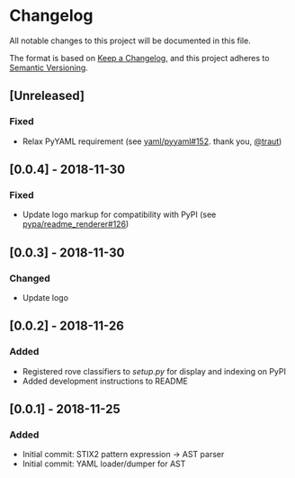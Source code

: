 # Changelog
All notable changes to this project will be documented in this file.

The format is based on [Keep a Changelog](https://keepachangelog.com/en/1.0.0/),
and this project adheres to [Semantic Versioning](https://semver.org/spec/v2.0.0.html).

## [Unreleased]
### Fixed
 - Relax PyYAML requirement (see [yaml/pyyaml#152](https://github.com/yaml/pyyaml/issues/152). thank you, [@traut](https://github.com/traut))


## [0.0.4] - 2018-11-30
### Fixed
 - Update logo markup for compatibility with PyPI (see [pypa/readme_renderer#126](https://github.com/pypa/readme_renderer/issues/126))


## [0.0.3] - 2018-11-30
### Changed
 - Update logo


## [0.0.2] - 2018-11-26
### Added
 - Registered rove classifiers to _setup.py_ for display and indexing on PyPI
 - Added development instructions to README


## [0.0.1] - 2018-11-25
### Added
 - Initial commit: STIX2 pattern expression -> AST parser
 - Initial commit: YAML loader/dumper for AST
